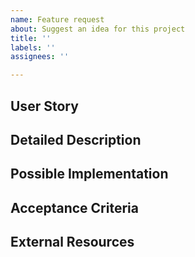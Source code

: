 ```yaml
---
name: Feature request
about: Suggest an idea for this project
title: ''
labels: ''
assignees: ''

---
```


<!--- Provide a general summary of the issue in the Title above -->
## User Story
<!--- Why is this change important to you? How would you use it? -->
<!--- How can it benefit other users? -->

## Detailed Description
<!--- Provide a detailed description of the change or addition you are proposing -->

## Possible Implementation
<!--- Not obligatory, but suggest an idea for implementing addition or change -->

## Acceptance Criteria
<!-- Descriptive list of things to validate before considering this story done -->

## External Resources
<!-- Mock ups, Libraries, Documentation, Articles suggestions that could be used to develop the feature -->
